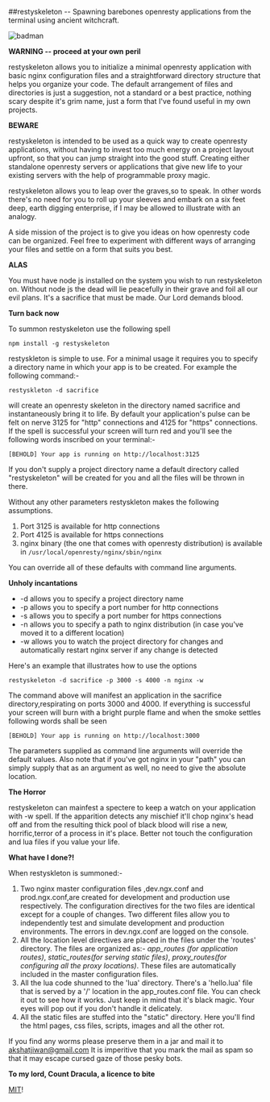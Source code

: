 ##restyskeleton -- Spawning barebones openresty applications from the terminal using ancient witchcraft.

![badman](https://c8.staticflickr.com/9/8273/29000969823_856854119c_o.jpg )

**WARNING -- proceed at your own peril**

restyskeleton allows you to initialize a minimal openresty application with basic nginx configuration files and a straightforward directory structure that helps you organize your code. The default arrangement of files and directories is just a suggestion, not a standard or a best practice,  nothing scary despite it's grim name, just a form that I've found useful in my own projects. 

**BEWARE**

restyskeleton is intended to be used as a quick way to create openresty applications, without having to invest too much energy on a project layout upfront, so that you can jump straight into the good stuff. Creating either standalone openresty servers or applications that give new life to your existing servers with the help of programmable proxy magic. 

restyskeleton allows you to leap over the graves,so to speak. In other words there's no need for you to roll up your sleeves and embark on a six feet deep, earth digging enterprise, if I may be allowed to illustrate with an analogy.

A side mission of the project is to give you ideas on how openresty code can be organized. Feel free to experiment with  different ways of arranging your files and settle on a form that suits you best. 

**ALAS**

You must have node js installed on the system you wish to run restyskeleton on. Without node js the dead will lie peacefully in their grave and foil all our evil plans. It's a sacrifice that must be made. Our Lord demands blood.  

**Turn back now**

To summon restyskeleton use the following spell

```
npm install -g restyskeleton

```

restyskleton is simple to use. For a minimal usage it requires you to specify a directory name in which your app is to be created. For example the following command:- 

```
restyskleton -d sacrifice

```
will create an openresty skeleton in the directory named sacrifice and instantaneously bring it to life. By default your application's pulse can be felt on nerve 3125 for "http" connections and 4125 for "https" connections. If the spell is successful your screen will turn red and you'll see the following words inscribed on your terminal:-

```
[BEHOLD] Your app is running on http://localhost:3125

```

If you don't supply a project directory name a default directory called "restyskeleton" will be created for you and all the files will be thrown in there.

Without any other parameters restyskleton makes the following assumptions.

1. Port 3125 is available for http connections
2. Port 4125 is available for https connections
3. nginx binary (the one that comes with openresty distribution) is available in
`/usr/local/openresty/nginx/sbin/nginx`

You can override all of these defaults with command line arguments. 


**Unholy incantations**
* -d allows you to specify a project directory name
* -p allows you to specify a port number for http connections
* -s allows you to specify a port number for https connections
* -n allows you to specify a path to nginx distribution (in case you've moved it to a different location)
* -w allows you to watch the project directory for changes and automatically restart nginx server if any change is detected

Here's an example that illustrates how to use the options

```
restyskeleton -d sacrifice -p 3000 -s 4000 -n nginx -w

```
The command above will manifest an application in the sacrifice directory,respirating on ports 3000 and 4000.
If everything is successful your screen will burn with a bright purple flame and when the smoke settles following words shall be seen

```
[BEHOLD] Your app is running on http://localhost:3000

```
The parameters supplied as command line arguments will override the default values. Also note that if you've got nginx in your "path" you can simply supply that as an argument as well, no need to give the absolute location.

**The Horror**

restyskeleton can mainfest a spectere to keep a watch  on your application with -w spell. If the apparition detects any mischief  it'll chop nginx's head off and from the resulting thick pool of black blood will rise a new, horrific,terror of a  process in it's place. Better not touch the configuration and lua files if you value your life. 

**What have I done?!**

When restyskleton is summoned:-

1. Two nginx master configuration files ,dev.ngx.conf and prod.ngx.conf,are created for development and production use respectively. The configuration directives for the two files are identical except for a couple of changes. Two different files allow you to independently test and simulate development and production environments. The errors in dev.ngx.conf are logged on the console.
2. All the location level directives are placed in the files under the 'routes' directory. The files are organized as:-   *app_routes (for application routes)*, *static_routes(for serving static files)*, *proxy_routes(for configuring all the proxy locations)*. These files are automatically included in the master configuration files. 
3. All the lua code shunned to the 'lua' directory. There's a 'hello.lua' file that is served by a '/' location in the app_routes.conf file. You can check it out to see how it works. Just keep in mind that it's black magic. Your eyes will pop out if you don't handle it delicately.  
4. All the static files are stuffed into the "static" directory. Here you'll find the html pages, css files, scripts, images and all the other rot.

If you find any worms please preserve them in a jar and mail it to akshatjiwan@gmail.com It is imperitive that you mark the mail as spam so that it may escape cursed gaze of those pesky bots.

**To my lord, Count Dracula, a licence to bite**

[MIT](https://github.com/brickcap/restyskleton/blob/master/README.md)!
